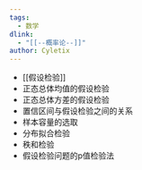 ```yaml
---
tags: 
  - 数学
dlink:
  - "[[--概率论--]]"
author: Cyletix
---
```

- [[假设检验]]
- 正态总体均值的假设检验
- 正态总体方差的假设检验
- 置信区间与假设检验之间的关系
- 样本容量的选取
- 分布拟合检验
- 秩和检验
- 假设检验问题的p值检验法